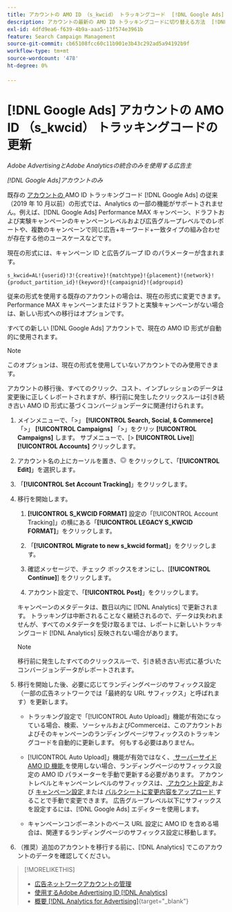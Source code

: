 ```yaml
---
title: アカウントの AMO ID （s_kwcid） トラッキングコード  [!DNL Google Ads]  更新
description: アカウントの最新の AMO ID トラッキングコードに切り替える方法  [!DNL Google Ads]  説明します。
exl-id: 4dfd9ea6-f639-4b9a-aaa5-13f574e3961b
feature: Search Campaign Management
source-git-commit: cb65108fcc60c11b901e3b43c292ad5a94192b9f
workflow-type: tm+mt
source-wordcount: '478'
ht-degree: 0%

---
```


# [!DNL Google Ads] アカウントの AMO ID （s_kwcid） トラッキングコードの更新

*Adobe AdvertisingとAdobe Analyticsの統合のみを使用する広告主*

*[!DNL Google Ads]アカウントのみ*

既存の [ アカウントの ](/help/integrations/analytics/ids.md#amo-id-formats)AMO ID トラッキングコード [!DNL Google Ads] の従来（2019 年 10 月以前）の形式では、Analytics の一部の機能がサポートされません。例えば、[!DNL Google Ads] Performance MAX キャンペーン、ドラフトおよび実験キャンペーンのキャンペーンレベルおよび広告グループレベルでのレポートや、複数のキャンペーンで同じ広告+キーワード+一致タイプの組み合わせが存在する他のユースケースなどです。

現在の形式には、キャンペーン ID と広告グループ ID のパラメーターが含まれます。

```
s_kwcid=AL!{userid}!3!{creative}!{matchtype}!{placement}!{network}!{product_partition_id}!{keyword}!{campaignid}!{adgroupid}
```

従来の形式を使用する既存のアカウントの場合は、現在の形式に変更できます。 Performance MAX キャンペーンまたはドラフトと実験キャンペーンがない場合は、新しい形式への移行はオプションです。

すべての新しい [!DNL Google Ads] アカウントで、現在の AMO ID 形式が自動的に使用されます。

>[!NOTE]
>
>このオプションは、現在の形式を使用していないアカウントでのみ使用できます。
>
>アカウントの移行後、すべてのクリック、コスト、インプレッションのデータは変更後に正しくレポートされますが、移行前に発生したクリックスルーは引き続き古い AMO ID 形式に基づくコンバージョンデータに関連付けられます。

1. メインメニューで、「\>」 **[!UICONTROL Search, Social, & Commerce]** 「\>」 **[!UICONTROL Campaigns]** 「\>」をクリッ **[!UICONTROL Campaigns]** します。 サブメニューで、[\> **[!UICONTROL Live]**]&#x200B;**[!UICONTROL Accounts]** クリックします。

1. アカウント名の上にカーソルを置き、![ 矢印ドロップダウンアイコン ](/help/search-social-commerce/assets/arrow-dropdown-menu.png) をクリックして、「**[!UICONTROL Edit]**」を選択します。

1. 「**[!UICONTROL Set Account Tracking]**」をクリックします。

1. 移行を開始します。

   1. **[!UICONTROL S_KWCID FORMAT]** 設定の「[!UICONTROL Account Tracking]」の横にある「**[!UICONTROL LEGACY S_KWCID FORMAT]**」をクリックします。

   1. 「**[!UICONTROL Migrate to new s_kwcid format]**」をクリックします。

   1. 確認メッセージで、チェック ボックスをオンにし、[**[!UICONTROL Continue]**] をクリックします。

   1. アカウント設定で、「**[!UICONTROL Post]**」をクリックします。

   キャンペーンのメタデータは、数日以内に [!DNL Analytics] で更新されます。 トラッキングは中断されることなく継続されるので、データは失われませんが、すべてのメタデータを受け取るまでは、レポートに新しいトラッキングコード [!DNL Analytics] 反映されない場合があります。

   >[!NOTE]
   >
   >移行前に発生したすべてのクリックスルーで、引き続き古い形式に基づいたコンバージョンデータがレポートされます。

1. 移行を開始した後、必要に応じてランディングページのサフィックス設定（一部の広告ネットワークでは「最終的な URL サフィックス」と呼ばれます）を更新します。

   * トラッキング設定で「[!UICONTROL Auto Upload]」機能が有効になっている場合、検索、ソーシャルおよびCommerceは、このアカウントおよびそのキャンペーンのランディングページサフィックスのトラッキングコードを自動的に更新します。 何もする必要はありません。

   * [!UICONTROL Auto Upload]」機能が有効ではなく、[ サーバーサイド AMO ID 機能 ](/help/integrations/analytics/ids.md#amo-id-formats) を使用しない場合、ランディングページのサフィックス設定の AMO ID パラメーターを手動で更新する必要があります。 アカウントレベルとキャンペーンレベルのサフィックスは、[ アカウント設定 ](/help/search-social-commerce/campaign-management/accounts/ad-network-account-manage.md) および [ キャンペーン設定 ](/help/search-social-commerce/campaign-management/campaigns/campaign-settings-google.md) または [ バルクシートに変更内容をアップロード ](/help/search-social-commerce/campaign-management/bulksheets/bulksheet-upload.md) することで手動で変更できます。 広告グループレベル以下にサフィックスを設定するには、[!DNL Google Ads] エディターを使用します。

   * キャンペーンコンポーネントのベース URL 設定に AMO ID を含める場合は、関連するランディングページのサフィックス設定に移動します。

1. （推奨）追加のアカウントを移行する前に、[!DNL Analytics] でこのアカウントのデータを確認してください。

>[!MORELIKETHIS]
>
>* [ 広告ネットワークアカウントの管理 ](ad-network-account-manage.md)
>* [ 使用するAdobe Advertising ID [!DNL Analytics]](/help/integrations/analytics/ids.md)
>* [ 概要  [!DNL Analytics for Advertising]](https://experienceleague.adobe.com/docs/advertising/integrations/home.html){target="_blank"}
